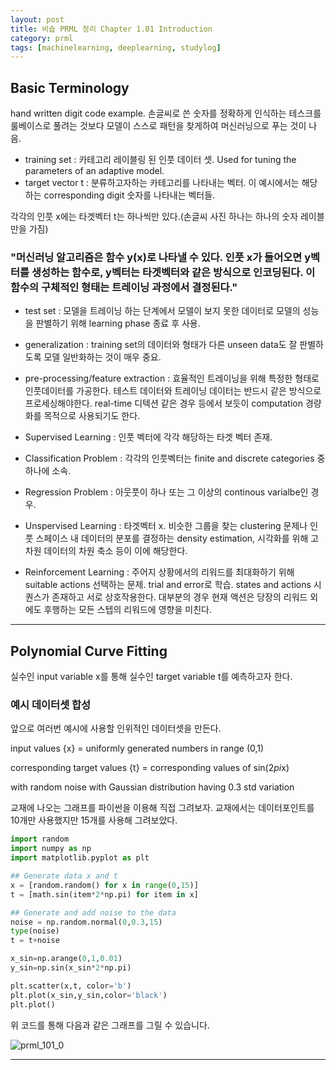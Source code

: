 ```yaml
---
layout: post
title: 비숍 PRML 정리 Chapter 1.01 Introduction
category: prml
tags: [machinelearning, deeplearning, studylog]
---
```


## Basic Terminology

  hand written digit code example.
  손글씨로 쓴 숫자를 정확하게 인식하는 테스크를 룰베이스로 풀려는 것보다 모델이 스스로 패턴을 찾게하여 머신러닝으로 푸는 것이 나음.
  - training set : 카테고리 레이블링 된 인풋 데이터 셋. Used for tuning the parameters of an adaptive model. 
  - target vector t : 분류하고자하는 카테고리를 나타내는 벡터. 이 예시에서는 해당하는 corresponding digit 숫자를 나타내는 벡터들.
  
  각각의 인풋 x에는 타겟벡터 t는 하나씩만 있다.(손글씨 사진 하나는 하나의 숫자 레이블만을 가짐)
  
  ### "머신러닝 알고리즘은 함수 y(x)로 나타낼 수 있다. 인풋 x가 들어오면 y벡터를 생성하는 함수로, y벡터는 타겟벡터와 같은 방식으로 인코딩된다. 이 함수의 구체적인 형태는 트레이닝 과정에서 결정된다."
  
  - test set : 모델을 트레이닝 하는 단계에서 모델이 보지 못한 데이터로 모델의 성능을 판별하기 위해 learning phase 종료 후 사용.
  - generalization : training set의 데이터와 형태가 다른 unseen data도 잘 판별하도록 모델 일반화하는 것이 매우 중요.
  - pre-processing/feature extraction : 효율적인 트레이닝을 위해 특정한 형태로 인풋데이터를 가공한다. 테스트 데이터와 트레이닝 데이터는 반드시 같은 방식으로 프로세싱해야한다. real-time 디텍션 같은 경우 등에서 보듯이 computation 경량화를 목적으로 사용되기도 한다.
  
  - Supervised Learning : 인풋 벡터에 각각 해당하는 타겟 벡터 존재.
  - Classification Problem : 각각의 인풋벡터는 finite and discrete categories 중 하나에 소속.
  - Regression Problem : 아웃풋이 하나 또는 그 이상의 continous varialbe인  경우.
  
  - Unspervised Learning : 타겟벡터 x. 비슷한 그룹을 찾는 clustering 문제나 인풋 스페이스 내 데이터의 분포를 결정하는 density estimation, 시각화를 위해 고차원 데이터의 차원 축소 등이 이에 해당한다.
  
  - Reinforcement Learning : 주어지 상황에서의 리워드를 최대화하기 위해 suitable actions 선택하는 문제. trial and error로 학습. states and actions 시퀀스가 존재하고 서로  상호작용한다. 대부분의 경우 현재 액션은 당장의 리워드 외에도 후행하는 모든 스텝의 리워드에 영향을 미친다.
  
* * *

## Polynomial Curve Fitting

실수인 input variable x를 통해 실수인 target variable t를 예측하고자 한다. 

### 예시 데이터셋 합성
앞으로 여러번 예시에 사용할 인위적인 데이터셋을 만든다. 

input values {x} = uniformly generated numbers in range (0,1)

corresponding target values {t} = corresponding values of sin(2*pi*x) 

with random noise with Gaussian distribution having 0.3 std variation

교재에 나오는 그래프를 파이썬을 이용해 직접 그려보자.
교재에서는 데이터포인트를 10개만 사용했지만 15개를 사용해 그려보았다.

~~~python
import random
import numpy as np
import matplotlib.pyplot as plt

## Generate data x and t
x = [random.random() for x in range(0,15)]
t = [math.sin(item*2*np.pi) for item in x]

## Generate and add noise to the data
noise = np.random.normal(0,0.3,15)
type(noise)
t = t+noise

x_sin=np.arange(0,1,0.01)
y_sin=np.sin(x_sin*2*np.pi)

plt.scatter(x,t, color='b')
plt.plot(x_sin,y_sin,color='black')
plt.plot()
~~~
위 코드를 통해 다음과 같은 그래프를 그릴 수 있습니다.

![prml_101_0](../../../../../images/prml_101_1.png)



* * *

